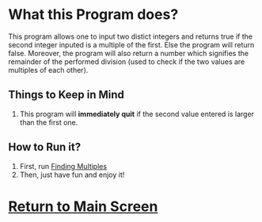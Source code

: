 # What this Program does?

This program allows one to input two distict integers and returns true if the second integer inputed is a multiple of the first. Else the program will return false. Moreover, the program will also return a number which signifies the remainder of the performed division (used to check if the two values are multiples of each other).

## Things to Keep in Mind
1. This program will **immediately quit** if the second value entered is larger than the first one. 

## How to Run it?
1. First, run [Finding Multiples](http://cpp.sh/5qem)
2. Then, just have fun and enjoy it!

# [Return to Main Screen](https://speedmirage.github.io)
